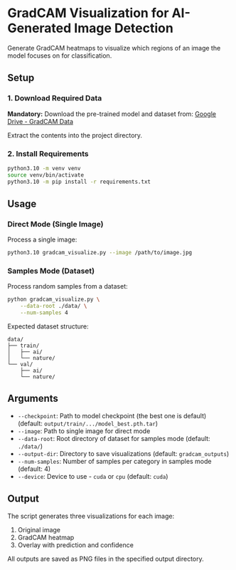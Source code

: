 # GradCAM Visualization for AI-Generated Image Detection

Generate GradCAM heatmaps to visualize which regions of an image the model focuses on for classification.

## Setup

### 1. Download Required Data

**Mandatory:** Download the pre-trained model and dataset from:
[Google Drive - GradCAM Data](https://drive.google.com/drive/folders/1JDGgYDrGi_uFfukEwzrxoy-iB_P0Piei?usp=sharing)

Extract the contents into the project directory.

### 2. Install Requirements

```bash
python3.10 -m venv venv
source venv/bin/activate
python3.10 -m pip install -r requirements.txt
```

## Usage

### Direct Mode (Single Image)

Process a single image:

```bash
python3.10 gradcam_visualize.py --image /path/to/image.jpg
```

### Samples Mode (Dataset)

Process random samples from a dataset:

```bash
python gradcam_visualize.py \
    --data-root ./data/ \
    --num-samples 4
```

Expected dataset structure:
```
data/
├── train/
│   ├── ai/
│   └── nature/
└── val/
    ├── ai/
    └── nature/
```

## Arguments

- `--checkpoint`: Path to model checkpoint (the best one is default) (default: `output/train/.../model_best.pth.tar`)
- `--image`: Path to single image for direct mode
- `--data-root`: Root directory of dataset for samples mode (default: `./data/`)
- `--output-dir`: Directory to save visualizations (default: `gradcam_outputs`)
- `--num-samples`: Number of samples per category in samples mode (default: 4)
- `--device`: Device to use - `cuda` or `cpu` (default: `cuda`)

## Output

The script generates three visualizations for each image:
1. Original image
2. GradCAM heatmap
3. Overlay with prediction and confidence

All outputs are saved as PNG files in the specified output directory.
